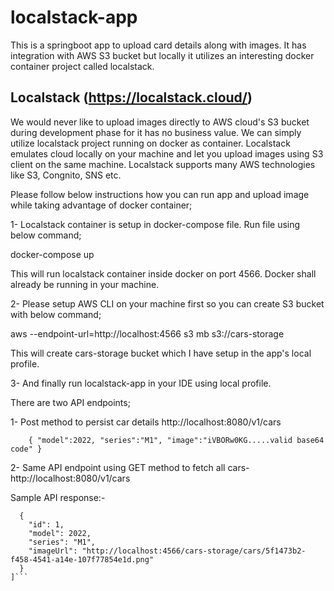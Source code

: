 # localstack-app
This is a springboot app to upload card details along with images. It has integration with AWS S3 bucket but locally it utilizes an interesting docker container project called localstack.

## Localstack (https://localstack.cloud/)
We would never like to upload images directly to AWS cloud's S3 bucket during development phase for it has no business value. We can simply utilize localstack project running on docker
as container. Localstack emulates cloud locally on your machine and let you upload images using S3 client on the same machine. Localstack supports many AWS technologies like S3, Congnito, SNS etc.


Please follow below instructions how you can run app and upload image while taking advantage of docker container;


1- Localstack container is setup in docker-compose file. Run file using below command;

docker-compose up

This will run localstack container inside docker on port 4566. Docker shall already be running in your machine.


2- Please setup AWS CLI on your machine first so you can create S3 bucket with below command;


aws --endpoint-url=http://localhost:4566 s3 mb s3://cars-storage


This will create cars-storage bucket which I have setup in the app's local profile.


3-  And finally run localstack-app in your IDE using local profile. 


There are two API endpoints;


1- Post method to persist car details http://localhost:8080/v1/cars


``    {
"model":2022,
"series":"M1",
"image":"iVBORw0KG.....valid base64 code"
}``

2- Same API endpoint using GET method to fetch all cars- http://localhost:8080/v1/cars


Sample API response:-


```[
  {
    "id": 1,
    "model": 2022,
    "series": "M1",
    "imageUrl": "http://localhost:4566/cars-storage/cars/5f1473b2-f458-4541-a14e-107f77854e1d.png"
  }
]```
